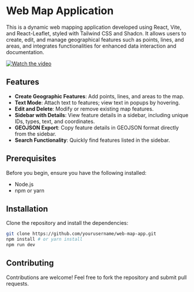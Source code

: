 # Web Map Application

This is a dynamic web mapping application developed using React, Vite, and React-Leaflet, styled with Tailwind CSS and Shadcn. It allows users to create, edit, and manage geographical features such as points, lines, and areas, and integrates functionalities for enhanced data interaction and documentation.

[![Watch the video](/path/to/your/thumbnail.jpg)](https://www.youtube.com/watch?v=mM_NDzcjylU)


## Features

- **Create Geographic Features**: Add points, lines, and areas to the map.
- **Text Mode**: Attach text to features; view text in popups by hovering.
- **Edit and Delete**: Modify or remove existing map features.
- **Sidebar with Details**: View feature details in a sidebar, including unique IDs, types, text, and coordinates.
- **GEOJSON Export**: Copy feature details in GEOJSON format directly from the sidebar.
- **Search Functionality**: Quickly find features listed in the sidebar.

## Prerequisites

Before you begin, ensure you have the following installed:
- Node.js
- npm or yarn

## Installation

Clone the repository and install the dependencies:

```bash
git clone https://github.com/yourusername/web-map-app.git
npm install # or yarn install
npm run dev
```

## Contributing
Contributions are welcome! Feel free to fork the repository and submit pull requests.
